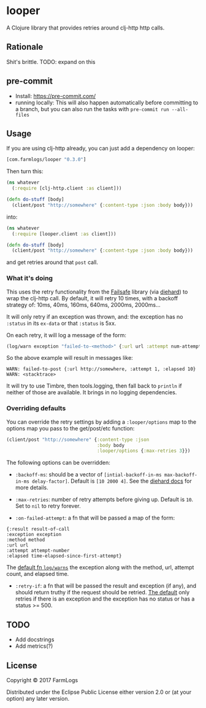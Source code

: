 # looper

A Clojure library that provides retries around clj-http http calls.

## Rationale

Shit's brittle.
TODO: expand on this

## pre-commit

- Install: https://pre-commit.com/
- running locally: This will also happen automatically before committing to a branch, but you can also run the tasks with `pre-commit run --all-files`

## Usage

If you are using clj-http already, you can just add a dependency on looper:

```clj
[com.farmlogs/looper "0.3.0"]
```

Then turn this:

```clj
(ns whatever
  (:require [clj-http.client :as client]))

(defn do-stuff [body]
  (client/post "http://somewhere" {:content-type :json :body body}))
```

into:

```clj
(ns whatever
  (:require [looper.client :as client]))

(defn do-stuff [body]
  (client/post "http://somewhere" {:content-type :json :body body}))
```

and get retries around that `post` call.

### What it's doing

This uses the retry functionality from the [Failsafe] library (via
[diehard]) to wrap the clj-http call. By default, it will retry 10
times, with a backoff strategy of: 10ms, 40ms, 160ms, 640ms, 2000ms, 2000ms...

It will only retry if an exception was thrown, and: the exception has
no `:status` in its `ex-data` or that `:status` is 5xx.

On each retry, it will log a message of the form:

```clj
(log/warn exception "failed-to-<method>" {:url url :attempt num-attempts :elapsed time-elapsed-since-first-call})
```

So the above example will result in messages like:

```
WARN: failed-to-post {:url http://somewhere, :attempt 1, :elapsed 10}
WARN: <stacktrace>
```

It will try to use Timbre, then tools.logging, then fall back to
`println` if neither of those are available. It brings in no logging
dependencies.

### Overriding defaults

You can override the retry settings by adding a `:looper/options` map
to the options map you pass to the get/post/etc function:

```clj
(client/post "http://somewhere" {:content-type :json
                                 :body body
                                 :looper/options {:max-retries 3}})
```

The following options can be overridden:

* `:backoff-ms`: should be a vector of
  `[intial-backoff-in-ms max-backoff-in-ms delay-factor]`. Default is
  `[10 2000 4]`. See the
  [diehard docs](https://sunng87.github.io/diehard/diehard.core.html#var-with-retry)
  for more details.

* `:max-retries`: number of retry attempts before giving up. Default
  is `10`. Set to `nil` to retry forever.

* `:on-failed-attempt`: a fn that will be passed a map of the form:
```
{:result result-of-call
:exception exception
:method method
:url url
:attempt attempt-number
:elapsed time-elapsed-since-first-attempt}
```

The [default fn `log/warns`](src/looper/retry.clj#L14) the exception
along with the method, url, attempt count, and elapsed time.

* `:retry-if`: a fn that will be passed the result and exception (if
  any), and should return truthy if the request should be
  retried. [The default](src/looper/retry.clj#L5) only retries if
  there is an exception and the exception has no status or has a
  status >= 500.

## TODO

* Add docstrings
* Add metrics(?)

## License

Copyright © 2017 FarmLogs

Distributed under the Eclipse Public License either version 2.0 or (at
your option) any later version.

[Failsafe]: https://github.com/jhalterman/failsafe
[diehard]: https://github.com/sunng87/diehard
